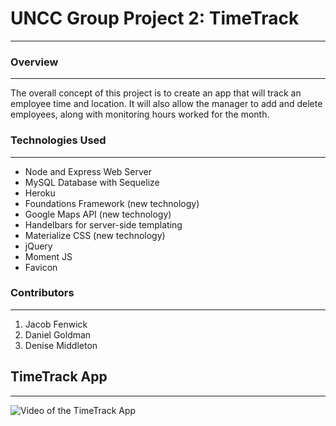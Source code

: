 # UNCC Group Project 2: TimeTrack
_______________________________________________________________________________________________________________________

### Overview
_______________________________________________________________________________________________________________________
The overall concept of this project is to create an app that will track an employee time and location.  It will also allow the manager to add and delete employees, along with monitoring hours worked for the month.  


### Technologies Used
_______________________________________________________________________________________________________________________
* Node and Express Web Server
* MySQL Database with Sequelize
* Heroku
* Foundations Framework (new technology)
* Google Maps API (new technology)
* Handelbars for server-side templating
* Materialize CSS (new technology)
* jQuery
* Moment JS
* Favicon

### Contributors
_______________________________________________________________________________________________________________________
1. Jacob Fenwick
1. Daniel Goldman
1. Denise Middleton

## TimeTrack App
_______________________________________________________________________________________________________________________
![Video of the TimeTrack App](project2.gif)